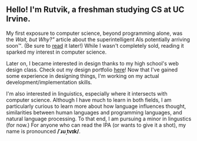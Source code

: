 ## Hello! I'm Rutvik, a freshman studying CS at UC Irvine.

My first exposure to computer science, beyond programming alone, was the *Wait, but Why?"* article about the superintelligent AIs potentially arriving soon™. (Be sure to [read](https://waitbutwhy.com/2015/01/artificial-intelligence-revolution-1.html) it later!) While I wasn't completely sold, reading it sparked my interest in computer science.

Later on, I became interested in design thanks to my high school's web design class. Check out my design portfolio [here](https://bit.ly/GandhasriR-portfolio)! Now that I've gained some experience in designing things, I'm working on my actual development/implementation skills.

I'm also interested in linguistics, especially where it intersects with computer science. Although I have much to learn in both fields, I am particularly curious to learn more about how language influences thought, similarities between human languages and programming languages, and natural language processing. To that end, I am pursuing a minor in lingustics (for now.) For anyone who can read the IPA (or wants to give it a shot), my name is pronounced **/ˈɹʊˌtvɪk/**.

<!--
**rgandhasri87/rgandhasri87** is a ✨ _special_ ✨ repository because its `README.md` (this file) appears on your GitHub profile.

Here are some ideas to get you started:

- 🔭 I’m currently working on ...
- 🌱 I’m currently learning ...
- 👯 I’m looking to collaborate on ...
- 🤔 I’m looking for help with ...
- 💬 Ask me about ...
- 📫 How to reach me: ...
- 😄 Pronouns: ...
- ⚡ Fun fact: ...
-->
